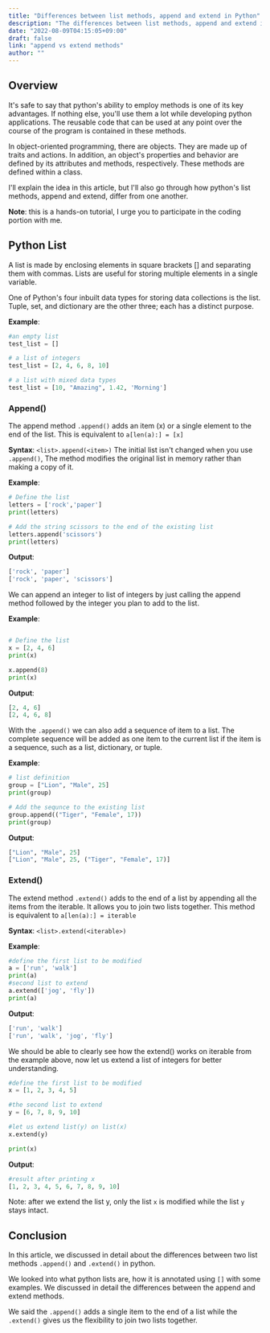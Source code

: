 ```yaml
---
title: "Differences between list methods, append and extend in Python"
description: "The differences between list methods, append and extend in Python."
date: "2022-08-09T04:15:05+09:00"
draft: false
link: "append vs extend methods"
author: ""
---
```


## Overview

It's safe to say that python's ability to employ methods is one of its key advantages. If nothing else, you'll use them a lot while developing python applications. The reusable code that can be used at any point over the course of the program is contained in these methods.

In object-oriented programming, there are objects. They are made up of traits and actions. In addition, an object's properties and behavior are defined by its attributes and methods, respectively. These methods are defined within a class.

I'll explain the idea in this article, but I'll also go through how python's list methods, append and extend, differ from one another.

**Note**: this is a hands-on tutorial, I urge you to participate in the coding portion with me.



## Python List

A list is made by enclosing elements in square brackets [] and separating them with commas. Lists are useful for storing multiple elements in a single variable.

One of Python's four inbuilt data types for storing data collections is the list. Tuple, set, and dictionary are the other three; each has a distinct purpose.

**Example**:
```python
#an empty list
test_list = []

# a list of integers
test_list = [2, 4, 6, 8, 10]

# a list with mixed data types
test_list = [10, "Amazing", 1.42, 'Morning']
```

### Append()
The append method `.append()` adds an item (x) or a single element to the end of the list. This is equivalent to `a[len(a):] = [x]`

**Syntax**: `<list>.append(<item>)`
The initial list isn't changed when you use `.append()`, The method modifies the original list in memory rather than making a copy of it.

**Example**:
```python
# Define the list
letters = ['rock','paper']
print(letters)

# Add the string scissors to the end of the existing list
letters.append('scissors')
print(letters)
```

**Output**:
```python
['rock', 'paper']
['rock', 'paper', 'scissors']
```
We can append an integer to list of integers by just calling the append method followed by the integer you plan to add to the list.

**Example**:
```python

# Define the list
x = [2, 4, 6]
print(x)

x.append(8)
print(x)
```

**Output**:
```python
[2, 4, 6]
[2, 4, 6, 8]
```
With the `.append()` we can also add a sequence of item to a list. The complete sequence will be added as one item to the current list if the item is a sequence, such as a list, dictionary, or tuple.

**Example**:
```python
# list definition
group = ["Lion", "Male", 25]
print(group)

# Add the sequnce to the existing list
group.append(("Tiger", "Female", 17))
print(group)
```
**Output**:
```python
["Lion", "Male", 25]
["Lion", "Male", 25, ("Tiger", "Female", 17)]
```


### Extend()
The extend method `.extend()` adds to the end of a list by appending all the items from the iterable. It allows you to join two lists together. This method is equivalent to `a[len(a):] = iterable`

**Syntax**: `<list>.extend(<iterable>)`

**Example**:
```python
#define the first list to be modified
a = ['run', 'walk']
print(a)
#second list to extend
a.extend(['jog', 'fly'])
print(a)
```

**Output**:
```python
['run', 'walk']
['run', 'walk', 'jog', 'fly']
```
We should be able to clearly see how the extend() works on iterable from the example above, now let us extend a list of integers for better understanding.

```python
#define the first list to be modified
x = [1, 2, 3, 4, 5]

#the second list to extend
y = [6, 7, 8, 9, 10]

#let us extend list(y) on list(x)
x.extend(y)

print(x)
```

**Output**:
```python
#result after printing x
[1, 2, 3, 4, 5, 6, 7, 8, 9, 10]
```
Note: after we extend the list y, only the list `x` is modified while the list `y` stays intact.




## Conclusion

In this article, we discussed in detail about the differences between two list methods `.append()` and `.extend()` in python.

We looked into what python lists are, how it is annotated using `[]` with some examples. We discussed in detail the differences between the append and extend methods. 

We said the `.append()` adds a single item to the end of a list while the `.extend()` gives us the flexibility to join two lists together.







